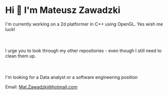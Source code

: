 # Hi 👋 I'm Mateusz Zawadzki


I'm currently working on a 2d platformer in C++ using OpenGL. Yes wish me luck!
<br><br><br><br>
I urge you to look through my other repositories - even though I still need to clean them up. 
<br><br><br><br>
I'm looking for a Data analyst or a software engineering position


Email: Mat.Zawadzki@hotmail.com
<!--
**Mat-Zawadzki/Mat-Zawadzki** is a ✨ _special_ ✨ repository because its `README.md` (this file) appears on your GitHub profile.

Here are some ideas to get you started:

- 🔭 I’m currently working on ...
- 🌱 I’m currently learning ...
- 👯 I’m looking to collaborate on ...
- 🤔 I’m looking for help with ...
- 💬 Ask me about ...
- 📫 How to reach me: ...
- 😄 Pronouns: ...
- ⚡ Fun fact: ...
-->
